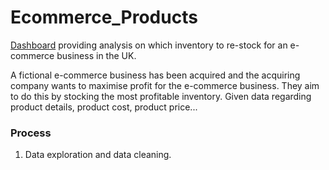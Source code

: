 # Ecommerce_Products
[Dashboard](https://github.com/remytr/Ecommerce_Products/blob/main/PowerBI%20Export.pdf) providing analysis on which inventory to re-stock for an e-commerce business in the UK.

A fictional e-commerce business has been acquired and the acquiring company wants to maximise profit for the e-commerce business. They aim to do this by stocking the most profitable inventory. Given data regarding product details, product cost, product price...

### Process 
1. Data exploration and data cleaning.
